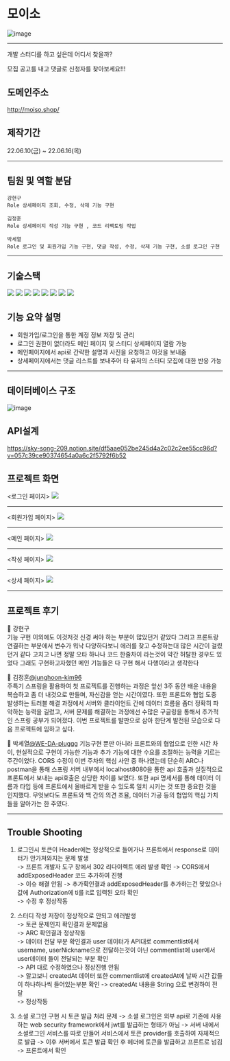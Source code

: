 # 모이소
![image](https://user-images.githubusercontent.com/79959576/173993336-ea3ea555-ca65-483a-a44a-d54246540ba4.png)

---
개발 스터디를 하고 싶은데 어디서 찾을까?

모집 공고를 내고 댓글로 신청자를 찾아보세요!!!

## 도메인주소
http://moiso.shop/

## 제작기간 
22.06.10(금) ~ 22.06.16(목)

---
## 팀원 및 역할 분담
```
강현구
Role 상세페이지 조회, 수정, 삭제 기능 구현 
```
```
김정훈
Role 상세페이지 작성 기능 구현 , 코드 리팩토링 작업
```
```
박세열
Role 로그인 및 회원가입 기능 구현, 댓글 작성, 수정, 삭제 기능 구현, 소셜 로그인 구현
```

---
## 기술스택

<img src="https://img.shields.io/badge/java-007396?style=for-the-badge&logo=java&logoColor=white"> <img src="https://img.shields.io/badge/spring-6DB33F?style=for-the-badge&logo=spring&logoColor=white">
<img src="https://img.shields.io/badge/springboot-6DB33F?style=for-the-badge&logo=springboot&logoColor=white">
<img src="https://img.shields.io/badge/amazonaws-232F3E?style=for-the-badge&logo=amazonaws&logoColor=white">
<img src="https://img.shields.io/badge/gradle-02303A?style=for-the-badge&logo=gradle&logoColor=white">
<img src="https://img.shields.io/badge/git-F05032?style=for-the-badge&logo=git&logoColor=white">
<img src="https://img.shields.io/badge/apache tomcat-F8DC75?style=for-the-badge&logo=apachetomcat&logoColor=white">
<img src="https://img.shields.io/badge/mysql-4479A1?style=for-the-badge&logo=mysql&logoColor=white">


## 기능 요약 설명
* 회원가입/로그인을 통한 계정 정보 저장 및 관리
* 로그인 권한이 없더라도 메인 페이지 및 스터디 상세페이지 열람 가능
* 메인페이지에서 api로 간략한 설명과 사진을 요청하고 이것을 보내줌
* 상세페이지에서는 댓글 리스트를 보내주어 타 유저의 스터디 모집에 대한 반응 가능

---
## 데이터베이스 구조

![image](https://user-images.githubusercontent.com/79959576/173970297-05580a99-8b55-4441-91b6-5fb97cb830b0.png)

## API설계 
https://sky-song-209.notion.site/df5aae052be245d4a2c02c2ee55cc96d?v=057c39ce90374654a0a6c2f5792f6b52


## 프로젝트 화면
<로그인 페이지>
![](https://user-images.githubusercontent.com/105117965/174049537-7b509dc0-bed4-4bdf-b2fc-480dd2092dc5.png)

---
<회원가입 페이지>
![](https://user-images.githubusercontent.com/105117965/174049890-834a0af3-dd5d-4147-8224-1a85fc7d2ee5.png)

---
<메인 페이지>
![](https://user-images.githubusercontent.com/105117965/174049987-25178225-0e11-4eda-a8c9-1efc6e609e41.png)

---
<작성 페이지>
![](https://user-images.githubusercontent.com/105117965/174050090-eeb9fd26-7748-413f-b199-fa1548f2e675.png)

---
<상세 페이지>
![](https://user-images.githubusercontent.com/105117965/174050150-8917163d-359d-44bc-979b-0bd424ada5a8.png)

---
## 프로젝트 후기

🙋 강현구    
기능 구현 이외에도 이것저것 신경 써야 하는 부분이 많았던거 같았다 그리고 프론트랑 연결하는 부분에서 변수가 워낙 다양하다보니 에러를 찾고 수정하는대 많은 시간이 걸렸던거 같다 고치고 나면 정말 오타 하나나 코드 한줄차이 라는것이 약간 허탈한 경우도 있었다 그래도 구현하고자했던 메인 기능들은 다 구현 해서 다행이라고 생각한다

🙋 김정훈[@junghoon-kim96](https://github.com/junghoon-kim96)        
주특기 스프링을 활용하여 첫 프로젝트를 진행하는 과정은 앞선 3주 동안 배운 내용을 복습하고 좀 더 내것으로 만들며, 자신감을 얻는 시간이였다. 또한 프론트와 협업 도중 발생하는 트러블 해결 과정에서 서버와 클라이언트 간에 데이터 흐름을 좀더 정확히 파악하는 능력을 길렀고, 서버 문제를 해결하는 과정에선 수많은 구글링을 통해서 추가적인 스프링 공부가 되어졌다. 이번 프로젝트를 발판으로 삼아 한단계 발전된 모습으로 다음 프로젝트에 임하고 싶다.

🙋 박세열[@WE-DA-pluggg](https://github.com/WE-DA-pluggg)
기능구현 뿐만 아니라 프론트와의 협업으로 인한 시간 차이, 현실적으로 구현이 가능한 기능과 추가 기능에 대한 수요를 조절하는 능력을 기르는 주간이었다. CORS 수정이 이번 주차의 핵심 사안 중 하나였는데 단순히 ARC나 postman을 통해 스프링 서버 내부에서 localhost8080을 통한 api 호출과 실질적으로 프론트에서 보내는 api호출은 상당한 차이를 보였다. 또한 api 명세서를 통해 데이터 이름과 타입 등에 프론트에서 올바르게 받을 수 있도록 일치 시키는 것 또한 중요한 것을 인지했다. 무엇보다도 프론트와 백 간의 의견 조율, 데이터 가공 등의 협업의 핵심 가치들을 알아가는 한 주였다. 


---
## Trouble Shooting

1. 로그인시 토큰이 Header에는 정상적으로 들어가나 프론트에서 response로 데이터가 안가져와지는 문제 발생   
 -> 프론트 개발자 도구 창에서 302 리다이렉트 에러 발생 확인
 -> CORS에서 addExposedHeader 코드 추가하여 진행    
 -> 이슈 해결 안됨 -> 추가확인결과 addExposedHeader를 추가하는건 맞았으나 값에 Authorization에 ti를 it로 입력된 오타 확인    
 -> 수정 후 정상작동    
   
2. 스터디 작성 저장이 정상적으로 안되고 에러발생    
-> 토큰 문제인지 확인결과 문제없음    
-> ARC 확인결과 정상작동    
-> 데이터 전달 부분 확인결과 user 데이터가 API대로 commentlist에서 username, userNickname으로 전달하는것이 아닌 commentlist에 user에서 user데이터 들이 전달되는 부분 확인     
-> API 대로 수정하였으나 정상진행 안됨   
-> 알고보니 createdAt 데이터 또한 commentlist에 createdAt에 날짜 시간 값들이 하나하나씩 들어있는부분 확인 -> createdAt 내용을 String 으로 변경하여 전달    
-> 정상작동   

2. 소셜 로그인 구현 시 토큰 발급 처리 문제
-> 소셜 로그인은 외부 api로 기존에 사용하는 web security framework에서 jwt를 발급하는 형태가 아님
-> 서버 내에서 소셜로그인 서비스를 따로 만들어 서비스에서 토큰 provider를 호출하여 자체적으로 발급
-> 이후 서버에서 토큰 발급 확인 후 헤더에 토큰을 발급하고 프론트로 넘김
-> 프론트에서 확인
